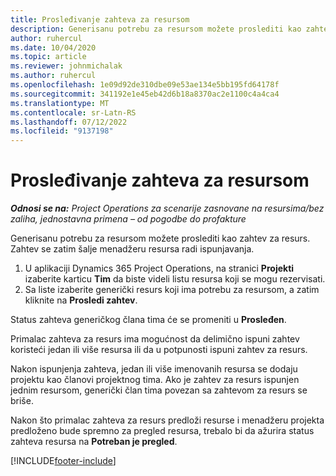 ```yaml
---
title: Prosleđivanje zahteva za resursom
description: Generisanu potrebu za resursom možete proslediti kao zahtev za resurs. Zahtev se zatim šalje menadžeru resursa radi ispunjavanja.
author: ruhercul
ms.date: 10/04/2020
ms.topic: article
ms.reviewer: johnmichalak
ms.author: ruhercul
ms.openlocfilehash: 1e09d92de310dbe09e53ae134e5bb195fd64178f
ms.sourcegitcommit: 341192e1e45eb42d6b18a8370ac2e1100c4a4ca4
ms.translationtype: MT
ms.contentlocale: sr-Latn-RS
ms.lasthandoff: 07/12/2022
ms.locfileid: "9137198"
---
```

# <a name="submit-a-resource-request"></a>Prosleđivanje zahteva za resursom

_**Odnosi se na:** Project Operations za scenarije zasnovane na resursima/bez zaliha, jednostavna primena – od pogodbe do profakture_

Generisanu potrebu za resursom možete proslediti kao zahtev za resurs. Zahtev se zatim šalje menadžeru resursa radi ispunjavanja.

1. U aplikaciji Dynamics 365 Project Operations, na stranici **Projekti** izaberite karticu **Tim** da biste videli listu resursa koji se mogu rezervisati. 
2. Sa liste izaberite generički resurs koji ima potrebu za resursom, a zatim kliknite na **Prosledi zahtev**.

Status zahteva generičkog člana tima će se promeniti u **Prosleđen**.

Primalac zahteva za resurs ima mogućnost da delimično ispuni zahtev koristeći jedan ili više resursa ili da u potpunosti ispuni zahtev za resurs.

Nakon ispunjenja zahteva, jedan ili više imenovanih resursa se dodaju projektu kao članovi projektnog tima. Ako je zahtev za resurs ispunjen jednim resursom, generički član tima povezan sa zahtevom za resurs se briše. 

Nakon što primalac zahteva za resurs predloži resurse i menadžeru projekta predloženo bude spremno za pregled resursa, trebalo bi da ažurira status zahteva resursa na **Potreban je pregled**.


[!INCLUDE[footer-include](../includes/footer-banner.md)]
